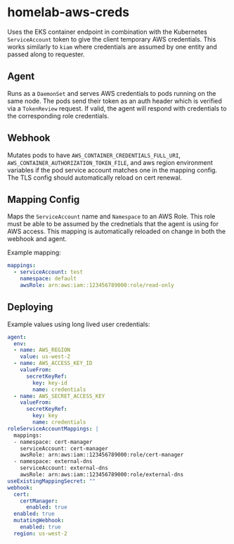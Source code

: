 # homelab-aws-creds

Uses the EKS container endpoint in combination with the Kubernetes `ServiceAccount` token to give
the client temporary AWS credentials. This works similarly to `kiam` where credentials are assumed
by one entity and passed along to requester.

## Agent

Runs as a `DaemonSet` and serves AWS credentials to pods running on the same node. The pods send their
token as an auth header which is verified via a `TokenReview` request. If valid, the agent will respond with
credentials to the corresponding role credentials.

## Webhook

Mutates pods to have `AWS_CONTAINER_CREDENTIALS_FULL_URI`, `AWS_CONTAINER_AUTHORIZATION_TOKEN_FILE`, and aws region environment variables if the pod service account matches one in the mapping config. The TLS config should automatically reload on cert renewal.

## Mapping Config

Maps the `ServiceAccount` name and `Namespace` to an AWS Role. This role must be able to be assumed by the
crednetials that the agent is using for AWS access. This mapping is automatically reloaded on change in both
the webhook and agent.

Example mapping:
```yaml
mappings:
  - serviceAccount: test
    namespace: default
    awsRole: arn:aws:iam::123456789000:role/read-only
```
## Deploying

Example values using long lived user credentials:
```yaml
agent:
  env:
  - name: AWS_REGION
    value: us-west-2
  - name: AWS_ACCESS_KEY_ID
    valueFrom:
      secretKeyRef:
        key: key-id
        name: credentials
  - name: AWS_SECRET_ACCESS_KEY
    valueFrom:
      secretKeyRef:
        key: key
        name: credentials
roleServiceAccountMappings: |
  mappings:
  - namespace: cert-manager
    serviceAccount: cert-manager
    awsRole: arn:aws:iam::123456789000:role/cert-manager
  - namespace: external-dns
    serviceAccount: external-dns
    awsRole: arn:aws:iam::123456789000:role/external-dns
useExistingMappingSecret: ""
webhook:
  cert:
    certManager:
      enabled: true
  enabled: true
  mutatingWebhook:
    enabled: true
  region: us-west-2
```
```
